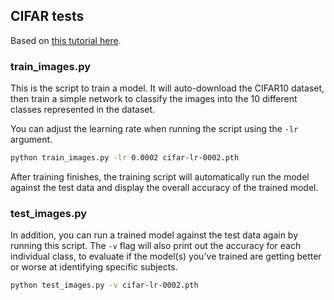 CIFAR tests
---

Based on [this tutorial here](https://pytorch.org/tutorials/beginner/blitz/cifar10_tutorial.html).

### train_images.py

This is the script to train a model. It will auto-download the CIFAR10 dataset, then train a simple network to classify the images into the 10 different classes represented in the dataset.

You can adjust the learning rate when running the script using the `-lr` argument.

```sh
python train_images.py -lr 0.0002 cifar-lr-0002.pth
```

After training finishes, the training script will automatically run the model against the test data and display the overall accuracy of the trained model.

### test_images.py

In addition, you can run a trained model against the test data again by running this script. The `-v` flag will also print out the accuracy for each individual class, to evaluate if the model(s) you've trained are getting better or worse at identifying specific subjects.

```sh
python test_images.py -v cifar-lr-0002.pth
```

